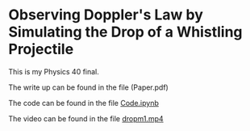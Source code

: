 # Observing Doppler's Law by Simulating the Drop of a Whistling Projectile

This is my Physics 40 final.

The write up can be found in the file (Paper.pdf)

The code can be found in the file [Code.ipynb](Code/Code.ipynb)

The video can be found in the file [dropm1.mp4](Video/dropm1.mp4)